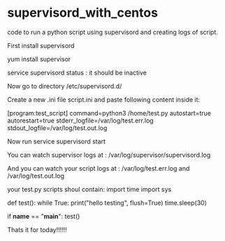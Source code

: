 # supervisord_with_centos
code to run a python script using supervisord and creating logs of script.

First install supervisord

yum install supervisor

service supervisord status : it should be inactive

Now go to directory /etc/supervisord.d/

Create a new .ini file script.ini and paste following content inside it:

[program:test_script]
command=python3 /home/test.py
autostart=true
autorestart=true
stderr_logfile=/var/log/test.err.log
stdout_logfile=/var/log/test.out.log


Now run service supervisord start

You can watch supervisor logs at : /var/log/supervisor/supervisord.log

And you can watch your script logs at : /var/log/test.err.log and /var/log/test.out.log

your test.py scripts shoul contain:
import time
import sys

def test():
    while True:
        print("hello testing", flush=True)
        time.sleep(30)

if __name__ == "__main__":
    test()
    
    
Thats it for today!!!!!!
